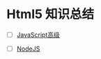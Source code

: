 # Html5 知识总结

- [ ] [JavaScript高级](https://github.com/colg-cloud/Html5/tree/master/JSAdvance)
- [ ] [NodeJS](https://github.com/colg-cloud/Html5/tree/master/NodeJs)

